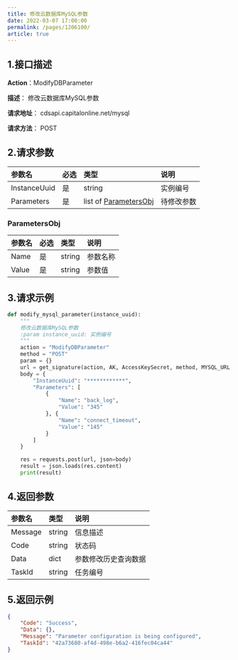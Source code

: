 ```yaml
---
title: 修改云数据库MySQL参数
date: 2022-03-07 17:00:00
permalink: /pages/1206100/
article: true
---
```



## 1.接口描述

**Action**：ModifyDBParameter

**描述**： 修改云数据库MySQL参数

**请求地址**： cdsapi.capitalonline.net/mysql

**请求方法**： POST

## 2.请求参数

| 参数名       | 必选 | 类型                                    | 说明       |
| :----------- | :--- | :-------------------------------------- | :--------- |
| InstanceUuid | 是   | string                                  | 实例编号   |
| Parameters   | 是   | list of [ParametersObj](#parametersobj) | 待修改参数 |

### ParametersObj

| 参数名 | 必选 | 类型   | 说明     |
| :----- | :--- | :----- | :------- |
| Name   | 是   | string | 参数名称 |
| Value  | 是   | string | 参数值   |

## 3.请求示例

```python
def modify_mysql_parameter(instance_uuid):
    """
    修改云数据库MySQL参数
    :param instance_uuid: 实例编号
    """
    action = "ModifyDBParameter"
    method = "POST"
    param = {}
    url = get_signature(action, AK, AccessKeySecret, method, MYSQL_URL, param=param)
    body = {
        "InstanceUuid": "************",
        "Parameters": [
            {
                "Name": "back_log",
                "Value": "345"
            }, {
                "Name": "connect_timeout",
                "Value": "145"
            }
        ]
    }

    res = requests.post(url, json=body)
    result = json.loads(res.content)
    print(result)
```

## 4.返回参数

| 参数名  | 类型   | 说明                 |
| :------ | :----- | :------------------- |
| Message | string | 信息描述             |
| Code    | string | 状态码               |
| Data    | dict   | 参数修改历史查询数据 |
| TaskId  | string | 任务编号             |

## 5.返回示例

```json
{
    "Code": "Success",
    "Data": {},
    "Message": "Parameter configuration is being configured",
    "TaskId": "42a73680-af4d-498e-b6a2-416fec04ca44"
}
```

